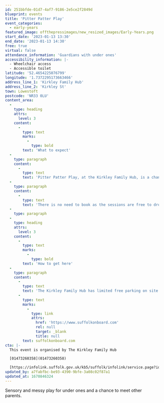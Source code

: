 ```yaml
---
id: 251bbfde-01d7-4af7-9186-2e5ce2f2849d
blueprint: events
title: 'Pitter Patter Play'
event_categories:
  - early-years
featured_image: offthepressimages/new_resized_images/Early-Years.png
start_date: '2023-01-13 13:30'
end_date: '2023-01-13 14:30'
free: true
virtual: false
attendance_information: 'Guardians with under ones'
accessibility_information: |-
  - Wheelchair access
  - Accessible toilet
latitude: '52.4654225076799'
longitude: '1.7372295173663466'
address_line_1: 'Kirkley Family Hub'
address_line_2: 'Kirkley St'
town: Lowestoft
postcode: 'NR33 0LU'
content_area:
  -
    type: heading
    attrs:
      level: 3
    content:
      -
        type: text
        marks:
          -
            type: bold
        text: 'What to expect'
  -
    type: paragraph
    content:
      -
        type: text
        text: 'Pitter Patter Play, at the Kirkley Family Hub, is a chance for you and your little one to enjoy sensory fun and messy play with Healthy Child Practitioner, Lucy, and Katie, as well as to meet other parents and guardians for support. There is also a reading corner with books and activities to promote reading at an early age with your little one.'
  -
    type: paragraph
    content:
      -
        type: text
        text: 'There is no need to book as the sessions are free to drop in, however, due to space it will be on a one in, one out basis.'
  -
    type: paragraph
  -
    type: heading
    attrs:
      level: 3
    content:
      -
        type: text
        marks:
          -
            type: bold
        text: 'How to get here'
  -
    type: paragraph
    content:
      -
        type: text
        text: 'The Kirkley Family Hub has limited free parking on site. Enstone Road is the nearest bus stop, located on Carlton Road 0.09 km away. Bus timetables can be accessed via '
      -
        type: text
        marks:
          -
            type: link
            attrs:
              href: 'https://www.suffolkonboard.com'
              rel: null
              target: _blank
              title: null
        text: suffolkonboard.com
cta: |-
  This event is organised by The Kirkley Family Hub

  [01473260358](01473260358)

  [https://infolink.suffolk.gov.uk/kb5/suffolk/infolink/service.page?id=j3FbQ-738P0](https://infolink.suffolk.gov.uk/kb5/suffolk/infolink/service.page?id=j3FbQ-738P0)
updated_by: a7fabfbc-be93-4390-9bfe-3a08c02f87a1
updated_at: 1670846324
---
```

Sensory and messy play for under ones and a chance to meet other parents.